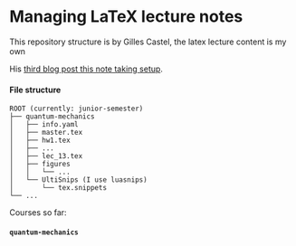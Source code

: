 # Managing LaTeX lecture notes

This repository structure is by Gilles Castel, the latex lecture content is my own

His [third blog post this note taking setup](https://castel.dev/post/lecture-notes-3).

#### File structure

```
ROOT (currently: junior-semester)
├── quantum-mechanics
│   ├── info.yaml
│   ├── master.tex
│   ├── hw1.tex
│   ├── ...
│   ├── lec_13.tex
│   ├── figures
│   │   └── ...
│   └── UltiSnips (I use luasnips)
│       └── tex.snippets
└── ...
```

Courses so far:

#### `quantum-mechanics`
